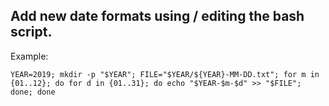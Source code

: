 ## Add new date formats using / editing the bash script.
Example:
```
YEAR=2019; mkdir -p "$YEAR"; FILE="$YEAR/${YEAR}-MM-DD.txt"; for m in {01..12}; do for d in {01..31}; do echo "$YEAR-$m-$d" >> "$FILE"; done; done
```

